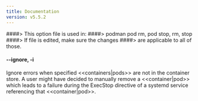 ```yaml
---
title: Documentation
version: v5.5.2
---
```


####> This option file is used in:
####>   podman pod rm, pod stop, rm, stop
####> If file is edited, make sure the changes
####> are applicable to all of those.
#### **--ignore**, **-i**

Ignore errors when specified <<containers|pods>> are not in the container store.  A user
might have decided to manually remove a <<container|pod>> which leads to a failure
during the ExecStop directive of a systemd service referencing that <<container|pod>>.
